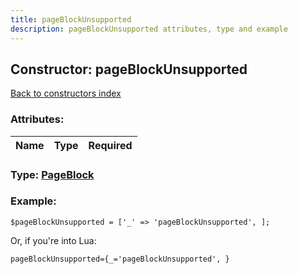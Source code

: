 ```yaml
---
title: pageBlockUnsupported
description: pageBlockUnsupported attributes, type and example
---
```

## Constructor: pageBlockUnsupported  
[Back to constructors index](index.md)



### Attributes:

| Name     |    Type       | Required |
|----------|:-------------:|---------:|



### Type: [PageBlock](../types/PageBlock.md)


### Example:

```
$pageBlockUnsupported = ['_' => 'pageBlockUnsupported', ];
```  

Or, if you're into Lua:  


```
pageBlockUnsupported={_='pageBlockUnsupported', }

```


